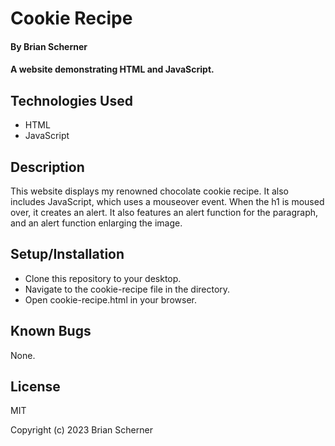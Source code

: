 # Cookie Recipe

#### By Brian Scherner

#### A website demonstrating HTML and JavaScript.

## Technologies Used

* HTML
* JavaScript

## Description

This website displays my renowned chocolate cookie recipe. It also includes JavaScript, which uses a mouseover event. When the h1 is moused over, it creates an alert. It also features an alert function for the paragraph, and an alert function enlarging the image.

## Setup/Installation

* Clone this repository to your desktop.
* Navigate to the cookie-recipe file in the directory.
* Open cookie-recipe.html in your browser.

## Known Bugs

None.

## License

MIT

Copyright (c) 2023 Brian Scherner